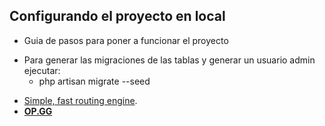 ## Configurando el proyecto en local
+ Guia de pasos para poner a funcionar el proyecto
* Para generar las migraciones de las tablas y generar un usuario admin ejecutar:
    - php artisan migrate --seed
- [Simple, fast routing engine](https://laravel.com/docs/routing).
- **[OP.GG](https://op.gg)**
